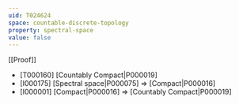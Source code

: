 ```yaml
---
uid: T024624
space: countable-discrete-topology
property: spectral-space
value: false
---
```

[[Proof]]

* [T000160] [Countably Compact|P000019]
* [I000175] [Spectral space|P000075] => [Compact|P000016]
* [I000001] [Compact|P000016] => [Countably Compact|P000019]

